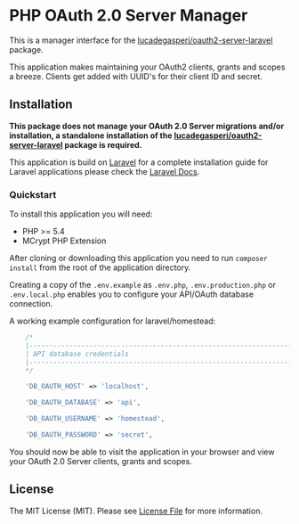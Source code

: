 # PHP OAuth 2.0 Server Manager
This is a manager interface for the [lucadegasperi/oauth2-server-laravel](https://github.com/lucadegasperi/oauth2-server-laravel) package.

This application makes maintaining your OAuth2 clients, grants and scopes a breeze. Clients get added with UUID's for their client ID and secret.

## Installation
**This package does not manage your OAuth 2.0 Server migrations and/or installation, a standalone installation of the [lucadegasperi/oauth2-server-laravel](https://github.com/lucadegasperi/oauth2-server-laravel) package is required.**

This application is build on [Laravel](http://laravel.com) for a complete installation guide for Laravel applications please check the [Laravel Docs](http://laravel.com/docs/4.2/quick).

### Quickstart
To install this application you will need:
- PHP >= 5.4
- MCrypt PHP Extension

After cloning or downloading this application you need to run `composer install` from the root of the application directory.

Creating a copy of the `.env.example` as `.env.php`, `.env.production.php` or `.env.local.php` enables you to configure your API/OAuth database connection.

A working example configuration for laravel/homestead:

```PHP
    /*
    |--------------------------------------------------------------------------
    | API database credentials
    |--------------------------------------------------------------------------
    */

    'DB_OAUTH_HOST' => 'localhost',

    'DB_OAUTH_DATABASE' => 'api',

    'DB_OAUTH_USERNAME' => 'homestead',

    'DB_OAUTH_PASSWORD' => 'secret',
```

You should now be able to visit the application in your browser and view your OAuth 2.0 Server clients, grants and scopes.

## License
The MIT License (MIT). Please see [License File](https://github.com/kevindierkx/oauth2-server-manager/blob/master/LICENSE) for more information.

